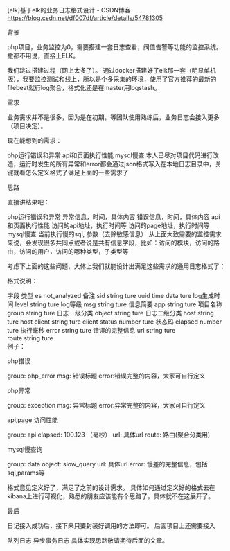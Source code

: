 [elk]基于elk的业务日志格式设计 - CSDN博客 https://blog.csdn.net/df007df/article/details/54781305

背景

php项目，业务监控为0，需要搭建一套日志查看，阀值告警等功能的监控系统。撒都不用说，直接上ELK。

我们跳过搭建过程（网上太多了）。 
通过docker搭建好了elk那一套（明显单机版），我要监控测试和线上，所以是个多采集的环境，使用了官方推荐的最新的filebeat就行log聚合，格式化还是在master用logstash。

需求

业务需求并不是很多，因为是在初期，等团队使用熟练后，业务日志会接入更多（项目决定）。

现在能想到的需求：

php运行错误和异常
api和页面执行性能
mysql慢查
本人已尽对项目代码进行改造，运行时发生的所有异常和error都会通过json格式写入在本地日志目录中，关键就看怎么定义格式了满足上面的一些需求了

思路

直接讲结果吧：

php运行错误和异常 
异常信息，时间，具体内容
错误信息，时间，具体内容
api和页面执行性能 
访问的api地址，执行时间等
访问的page地址，执行时间等
mysql慢查 
当前执行慢的sql, 参数（去除敏感信息）
从上面大致需要的监控需求来说，会发现很多共同点或者说是共有信息字段，比如：访问的模块，访问的路由，访问的用户，访问的哪种类型，子类型等

考虑下上面的这些问题，大体上我们就能设计出满足这些需求的通用日志格式了：

格式说明：

字段	类型	es not_analyzed	备注
sid	string	ture	uuid
time	data	ture	log生成时间
level	string	ture	log等级
msg	string	ture	信息简要
app	string	ture	项目名称
group	string	ture	日志一级分类
object	string	ture	日志二级分类
host	string	ture	host
client	string	ture	client
status	number	ture	状态码
elapsed	number	ture	执行毫秒
error	string	ture	错误的完整信息
url	string	ture	
route	string	ture	
例子：

php错误

group: php_error 
msg: 错误标题 
error:错误完整的内容，大家可自行定义

php异常

group: exception 
msg: 异常标题 
error:异常完整的内容，大家可自行定义

api,page 访问性能

group: api 
elapsed: 100.123 （毫秒） 
url: 具体url 
route: 路由(聚合分类用)

mysql慢查询

group: data 
object: slow_query 
url: 具体url 
error: 慢差的完整信息，包括sql,params等

格式意见定义好了，满足了之前的设计需求。 
具体如何通过定义好的格式去在kibana上进行可视化，熟悉的朋友应该能有个思路了，具体就不在这展开了。

最后

日记接入成功后，接下来只要封装好调用的方法即可。 
后面项目上还需要接入

队列日志
异步事务日志
具体实现思路敬请期待后面的文章。